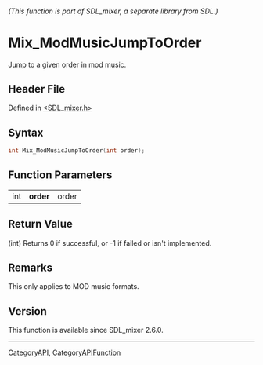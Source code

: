 ###### (This function is part of SDL_mixer, a separate library from SDL.)
# Mix_ModMusicJumpToOrder

Jump to a given order in mod music.

## Header File

Defined in [<SDL_mixer.h>](https://github.com/libsdl-org/SDL_mixer/blob/SDL2/include/SDL_mixer.h)

## Syntax

```c
int Mix_ModMusicJumpToOrder(int order);
```

## Function Parameters

|     |           |       |
| --- | --------- | ----- |
| int | **order** | order |

## Return Value

(int) Returns 0 if successful, or -1 if failed or isn't implemented.

## Remarks

This only applies to MOD music formats.

## Version

This function is available since SDL_mixer 2.6.0.

----
[CategoryAPI](CategoryAPI), [CategoryAPIFunction](CategoryAPIFunction)

